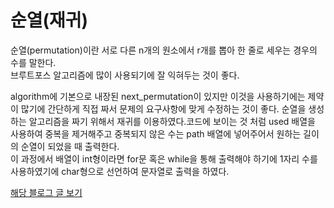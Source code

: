 # 순열(재귀)
<p> 순열(permutation)이란 서로 다른 n개의 원소에서 r개를 뽑아 한 줄로 세우는 경우의 수를 말한다.<br>브루트포스 알고리즘에 많이 사용되기에 잘 익혀두는 것이 좋다.
</p>

<div>
algorithm에 기본으로 내장된 next_permutation이 있지만 이것을 사용하기에는 제약이 많기에 간단하게 직접 짜서 문제의 요구사항에 맞게 수정하는 것이 좋다. 순열을 생성하는 알고리즘을 짜기 위해서 재귀를 이용하였다.코드에 보이는 것 처럼 used 배열을 사용하여 중복을 제거해주고 중복되지 않은 수는 path 배열에 넣어주어서 원하는 길이의 순열이 되었을 때 출력한다. <br>이 과정에서 배열이 int형이라면 for문 혹은 while을 통해 출력해야 하기에 1자리 수를 사용하였기에 char형으로 선언하여 문자열로 출력을 하였다.
</div>

[해당 블로그 글 보기](https://sondiaa.tistory.com/24?category=1003963)
